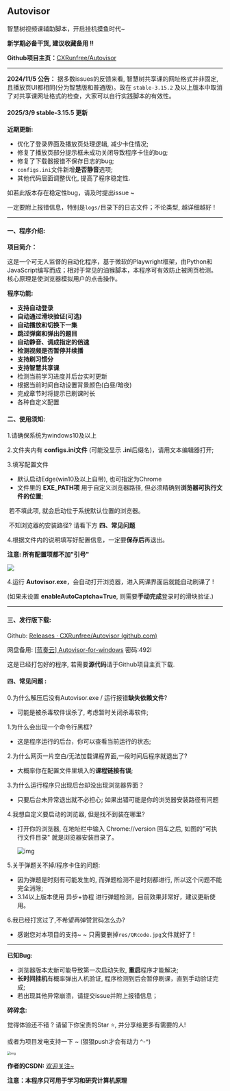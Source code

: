 ##  Autovisor

智慧树视频课辅助脚本，开启挂机摸鱼时代~

**新学期必备干货, 建议收藏备用 !!**

**Github项目主页：**[CXRunfree/Autovisor](https://github.com/CXRunfree/Autovisor)

------
**2024/11/5 公告：**
 据多数issues的反馈来看, 智慧树共享课的网址格式并非固定, 且播放页UI都相同(分为智慧版和普通版)。故在 `stable-3.15.2` 及以上版本中取消了对共享课网址格式的检查，大家可以自行实践脚本的有效性。
#### 2025/3/9 stable-3.15.5 更新
**近期更新:**

- 优化了登录界面及播放页处理逻辑, 减少卡住情况;
- 修复了播放页部分提示框未成功关闭导致程序卡住的bug;
- 修复了下载器报错不保存日志的bug;
- `configs.ini`文件新增**是否静音**选项;
- 其他代码层面调整优化, 提高了程序稳定性.

如若此版本存在稳定性bug，请及时提出issue  ~

一定要附上报错信息，特别是`logs/`目录下的日志文件；不论类型, 越详细越好 !

------

#### 一、程序介绍:

**项目简介：**

这是一个可无人监督的自动化程序，基于微软的Playwright框架，由Python和JavaScript编写而成；相对于常见的油猴脚本，本程序可有效防止被网页检测。核心原理是使浏览器模拟用户的点击操作。

**程序功能:**
- **支持自动登录**
- **自动通过滑块验证(可选)**
- **自动播放和切换下一集**
- **跳过弹窗和弹出的题目**
- **自动静音、调成指定的倍速**
- **检测视频是否暂停并续播**
- **支持刷习惯分**
- **支持智慧共享课**
- 检测当前学习进度并后台实时更新
- 根据当前时间自动设置背景颜色(白昼/暗夜)
- 完成章节时将提示已刷课时长
- 各种自定义配置

#### 二、使用须知:

1.请确保系统为windows10及以上

2.文件夹内有 **configs.ini文件** (可能没显示 **.ini**后缀名)，请用文本编辑器打开;

3.填写配置文件

- 默认启动Edge(win10及以上自带), 也可指定为Chrome
- 文件里的 **EXE_PATH项** 用于自定义浏览器路径, 但必须精确到**浏览器可执行文件的位置**;

​    若不填此项, 就会启动位于系统默认位置的浏览器。

​    不知浏览器的安装路径? 请看下方  **四、常见问题** 

4.根据文件内的说明填写好配置信息，一定要**保存后**再退出。

**注意: 所有配置项都不加"引号"**

<img src="https://i-blog.csdnimg.cn/direct/e3f06598535c4b48bc1e8a52eb2d0ef8.png"/>

4.运行 **Autovisor.exe**，会自动打开浏览器，进入网课界面后就能自动刷课了 !

(如果未设置 **enableAutoCaptcha=True**, 则需要**手动完成**登录时的滑块验证.)

------

#### 三、发行版下载:

Github: [Releases · CXRunfree/Autovisor (github.com)](https://github.com/CXRunfree/Autovisor/releases)

网盘备用: [[蓝奏云\] Autovisor-for-windows](https://wwk.lanzouj.com/b05evsxif) 密码:492l

这是已经打包好的程序, 若需要**源代码**请于Github项目主页下载.

#### 四、常见问题 :

0.为什么解压后没有Autovisor.exe / 运行报错**缺失依赖文件**?

- 可能是被杀毒软件误杀了, 考虑暂时关闭杀毒软件;

1.为什么会出现一个命令行黑框?

- 这是程序运行的后台，你可以查看当前运行的状态;

2.为什么网页一片空白/无法加载课程界面,一段时间后程序就退出了?

- 大概率你在配置文件里填入的**课程链接有误**;

3.为什么运行程序只出现后台却没出现浏览器界面？

- 只要后台未异常退出就不必担心; 如果出错可能是你的浏览器安装路径有问题

4.我想自定义要启动的浏览器, 但是找不到装在哪里? 

- 打开你的浏览器, 在地址栏中输入 Chrome://version 回车之后, 如图的"可执行文件目录" 就是浏览器安装目录了。

  
  
  <img src="https://i-blog.csdnimg.cn/blog_migrate/e8fd696257e0b4623a19d4a9e0448bfd.png" alt="img">

5.关于弹题关不掉/程序卡住的问题:

- 因为弹题是时刻有可能发生的, 而弹题检测不是时刻都进行, 所以这个问题不能完全消除;
- 3.14以上版本使用 异步+协程 进行弹题检测，目前效果非常好，建议更新使用。

6.我已经打赏过了,不希望再弹赞赏码怎么办?

- 感谢您对本项目的支持~ ~  只需要删掉`res/QRcode.jpg`文件就好了 !

------

**已知Bug:**

- 浏览器版本太新可能导致第一次启动失败, **重启**程序才能解决;
- **长时间挂机**有概率弹出人机验证, 程序检测到后会暂停刷课，直到手动验证完成;
- 若出现其他异常崩溃，请提交issue并附上报错信息；

**碎碎念:**

觉得体验还不错 ?  请留下你宝贵的Star ⭐, 并分享给更多有需要的人!

或者为项目发电支持一下 ~  (狠狠push才会有动力 ^-^)

<img src="https://i-blog.csdnimg.cn/blog_migrate/0d254d88c1cd0cb0a2fe6c50f8992efb.png" alt="img" style="zoom: 50%;" />

**作者的CSDN:** [欢迎关注~](https://blog.csdn.net/Runfreeone)

**注意：本程序只可用于学习和研究计算机原理**

